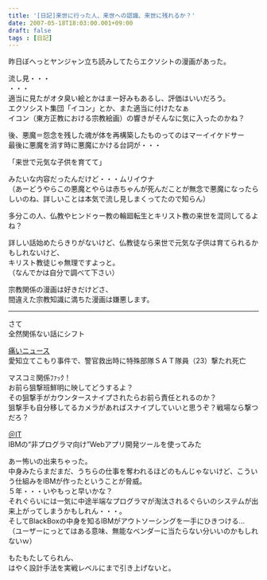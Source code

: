 ```yaml
---
title: '[日記]来世に行った人、来世への認識、来世に残れるか？'
date: 2007-05-18T18:03:00.001+09:00
draft: false
tags : [日記]
---
```


昨日ぼへっとヤンジャン立ち読みしてたらエクソシトの漫画があった。  
  
流し見・・・  
・・・  
適当に見たがオタ臭い絵とかはまー好みもあるし、評価はいいだろう。  
エクソシスト集団「イコン」とか、また適当に付けたなぁ  
イコン（東方正教における宗教絵画）の響きがそんなに気に入ったのかね？  
  
後、悪魔＝怨念を残した魂が体を再構築したものってのはマーイイケドサー  
最後に悪魔を消す時に悪魔にかける台詞が・・・  
  
「来世で元気な子供を育てて」  
  
みたいな内容だったんだけど・・・ムリイウナ  
（あーどうやらこの悪魔とやらは赤ちゃんが死んだことが無念で悪魔になったらしいのね、詳しいことは本気で流し見しまくってたので知らん）  
  
多分この人、仏教やヒンドゥー教の輪廻転生とキリスト教の来世を混同してるよね？  
  
詳しい話始めたらきりがないけど、仏教徒なら来世で元気な子供は育てられるかもしれないけど、  
キリスト教徒じゃ無理ですよっと。  
（なんでかは自分で調べて下さい）  
  
宗教関係の漫画は好きだけどさ、  
間違えた宗教知識に満ちた漫画は嫌悪します。  
  

* * *

  
さて  
全然関係ない話にシフト  
  
[痛いニュース](http://blog.livedoor.jp/dqnplus/archives/975395.html "痛いニュース")  
愛知立てこもり事件で、警官救出時に特殊部隊ＳＡＴ隊員（23）撃たれ死亡  
  
マスコミ関係ﾌｧｯｸ！  
お前ら狙撃班鮮明に映してどうするよ？  
その狙撃手がカウンタースナイプされたらお前ら責任とれるのか？  
狙撃手も自分移してるカメラがあればスナイプしていいと思うぞ？戦場なら撃つだろ？  
  
  
  
[＠IT](http://www.atmarkit.co.jp/news/200705/17/ibm.html "＠IT")  
IBMの“非プログラマ向け”Webアプリ開発ツールを使ってみた  
  
あー怖いの出来ちゃった。  
中身みたらまだまだ、うちらの仕事を奪われるほどのもんじゃないけど、こういう仕組みをIBMが作ったということが脅威。  
５年・・・いやもっと早いかな？  
それぐらいには一気に中途半端なプログラマが淘汰されるぐらいのシステムが出来上がってしまうかもしれん・・・。  
そしてBlackBoxの中身を知るIBMがアウトソーシングを一手にひきつける...  
（ユーザーにっとてはある意味、無能なベンダーに当たらない分いいのかもしれないｗ）  
  
  
  
  
もたもたしてられん、  
はやく設計手法を実戦レベルにまで引き上げないと。